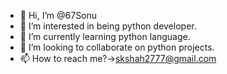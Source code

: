 - 👋 Hi, I’m @67Sonu
- 👀 I’m interested in being python developer.
- 🌱 I’m currently learning python language.
- 💞️ I’m looking to collaborate on python projects.
- 📫 How to reach me?->skshah2777@gmail.com

<!---
67Sonu/67Sonu is a ✨ special ✨ repository because its `README.md` (this file) appears on your GitHub profile.
You can click the Preview link to take a look at your changes.
--->
